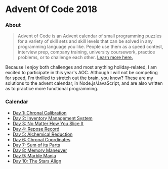 # Advent Of Code 2018

### About
>Advent of Code is an Advent calendar of small programming puzzles for a variety of skill sets and skill levels that can be solved in any programming language you like. People use them as a speed contest, interview prep, company training, university coursework, practice problems, or to challenge each other.
[Learn more here.](https://adventofcode.com/2018/about)


Because I enjoy both challenges and most anything holiday-related, I am excited to participate in this year's AOC. Although I will not be competing for speed, I'm thrilled to stretch out the brain, you know? These are my solutions to the advent calendar, in Node.js/JavaScript, and are also written as to practice more functional programming.

### Calendar

- [Day 1: Chronal Calibration](day1-chronal-calibration/)
- [Day 2: Inventory Management System](day2-inventory-mgmt-system/)
- [Day 3: No Matter How You Slice It](day3-no-matter-how-you-slice-it/)
- [Day 4: Repose Record](day4-repose-record/)
- [Day 5: Alchemical Reduction](day5-alchemical-reduction/)
- [Day 6: Chronal Coordinates](day6-chronal-coordinates/)
- [Day 7: Sum of its Parts](day7-sum-of-its-parts/)
- [Day 8: Memory Maneuver](day8-memory-maneuver/)
- [Day 9: Marble Mania](day9-marble-mania/)
- [Day 10: The Stars Align](day10-the-stars-align)
